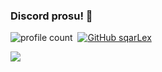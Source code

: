 ### Discord prosu! 🤠

![profile count](https://komarev.com/ghpvc/?username=sqarlex&color=8b72ff)&nbsp;
[![GitHub sqarLex](https://img.shields.io/github/followers/sqarLex?label=follow&style=social)](https://github.com/sqarlex)&nbsp;

[<img src="https://discord.c99.nl/widget/theme-5/449176134748340225.png"></img>](https://discord.com/users/449176134748340225)
